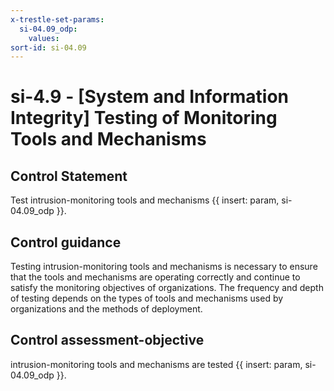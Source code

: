 ```yaml
---
x-trestle-set-params:
  si-04.09_odp:
    values:
sort-id: si-04.09
---
```


# si-4.9 - \[System and Information Integrity\] Testing of Monitoring Tools and Mechanisms

## Control Statement

Test intrusion-monitoring tools and mechanisms {{ insert: param, si-04.09_odp }}.

## Control guidance

Testing intrusion-monitoring tools and mechanisms is necessary to ensure that the tools and mechanisms are operating correctly and continue to satisfy the monitoring objectives of organizations. The frequency and depth of testing depends on the types of tools and mechanisms used by organizations and the methods of deployment.

## Control assessment-objective

intrusion-monitoring tools and mechanisms are tested {{ insert: param, si-04.09_odp }}.
